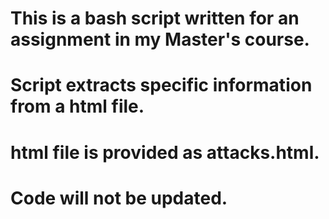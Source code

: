 # This is a bash script written for an assignment in my Master's course.
# Script extracts specific information from a html file.
# html file is provided as attacks.html.
# Code will not be updated.
